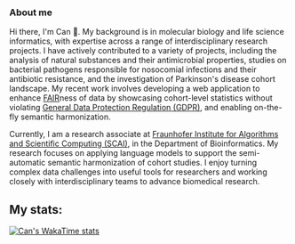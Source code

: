 ### About me

Hi there, I'm Can 👋. My background is in molecular biology and life science informatics, with expertise across a range of interdisciplinary research projects. I have actively contributed to a variety of projects, including the analysis of natural substances and their antimicrobial properties, studies on bacterial pathogens responsible for nosocomial infections and their antibiotic resistance, and the investigation of Parkinson's disease cohort landscape. My recent work involves developing a web application to enhance [FAIR](https://www.nature.com/articles/sdata201618)ness of data by showcasing cohort-level statistics without violating [General Data Protection Regulation (GDPR)](https://gdpr-info.eu/), and enabling on-the-fly semantic harmonization.

Currently, I am a research associate at [Fraunhofer Institute for Algorithms and Scientific Computing (SCAI)](https://www.scai.fraunhofer.de/), in the Department of Bioinformatics. My research focuses on applying language models to support the semi-automatic semantic harmonization of cohort studies. I enjoy turning complex data challenges into useful tools for researchers and working closely with interdisciplinary teams to advance biomedical research.

## My stats:

[![Can's WakaTime stats](https://github-readme-stats.vercel.app/api/wakatime?username=mehmetcanay&layout=compact&theme=dracula&hide=csv,text,TSConfig,YAML,Markdown&display_format=percent&custom_title=Top&nbsp;Languages&langs_count=5)](https://github.com/anuraghazra/github-readme-stats)
